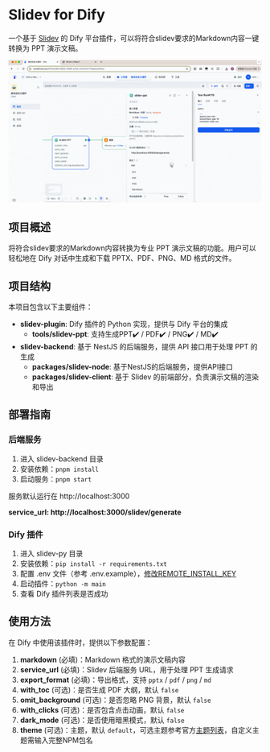 # Slidev for Dify

一个基于 [Slidev](https://cn.sli.dev/guide/) 的 Dify 平台插件，可以将符合slidev要求的Markdown内容一键转换为 PPT 演示文稿。

![demo](./demo.gif)

## 项目概述

将符合slidev要求的Markdown内容转换为专业 PPT 演示文稿的功能。用户可以轻松地在 Dify 对话中生成和下载 PPTX、PDF、PNG、MD 格式的文件。

## 项目结构

本项目包含以下主要组件：

- **slidev-plugin**: Dify 插件的 Python 实现，提供与 Dify 平台的集成
  - **tools/slidev-ppt**: 支持生成PPT✔️ / PDF✔️ / PNG✔️ / MD✔️
- **slidev-backend**: 基于 NestJS 的后端服务，提供 API 接口用于处理 PPT 的生成
  - **packages/slidev-node**: 基于NestJS的后端服务，提供API接口
  - **packages/slidev-client**: 基于 Slidev 的前端部分，负责演示文稿的渲染和导出

## 部署指南

### 后端服务

1. 进入 slidev-backend 目录
2. 安装依赖：`pnpm install`
3. 启动服务：`pnpm start`

服务默认运行在 http://localhost:3000

**service_url: http://localhost:3000/slidev/generate**

### Dify 插件

1. 进入 slidev-py 目录
2. 安装依赖：`pip install -r requirements.txt`
3. 配置 .env 文件（参考 .env.example），[修改REMOTE_INSTALL_KEY](https://docs.dify.ai/zh-hans/plugins/quick-start/debug-plugin)
4. 启动插件：`python -m main`
5. 查看 Dify 插件列表是否成功

## 使用方法

在 Dify 中使用该插件时，提供以下参数配置：

1. **markdown** (必填)：Markdown 格式的演示文稿内容
2. **service_url** (必填)：Slidev 后端服务 URL，用于处理 PPT 生成请求
3. **export_format** (必填)：导出格式，支持 `pptx` / `pdf` / `png` / `md`
4. **with_toc** (可选)：是否生成 PDF 大纲，默认 `false`
5. **omit_background** (可选)：是否忽略 PNG 背景，默认 `false`
6. **with_clicks** (可选)：是否包含点击动画，默认 `false`
7. **dark_mode** (可选)：是否使用暗黑模式，默认 `false`
8. **theme** (可选)：主题，默认 `default`，可选主题参考官方[主题列表](https://cn.sli.dev/resources/theme-gallery)，自定义主题需输入完整NPM包名

